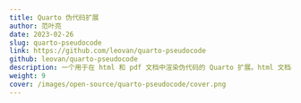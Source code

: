 ```yaml
---
title: Quarto 伪代码扩展
author: 范叶亮
date: 2023-02-26
slug: quarto-pseudocode
link: https://github.com/leovan/quarto-pseudocode
github: leovan/quarto-pseudocode
description: 一个用于在 html 和 pdf 文档中渲染伪代码的 Quarto 扩展。html 文档基于 pseudocode.js 实现，pdf 文档基于 algorithm 和 algpseudocode 包实现。
weight: 9
cover: /images/open-source/quarto-pseudocode/cover.png
---
```

